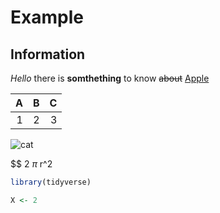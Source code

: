 # Example
## Information

*Hello* there is  **somthething** to know ~~about~~ 
[Apple](https://www.apple.com)


A| B | C
|----:|----:|----:|
|1|2|3

![cat](https://img.webmd.com/dtmcms/live/webmd/consumer_assets/site_images/article_thumbnails/other/cat_relaxing_on_patio_other/1800x1200_cat_relaxing_on_patio_other.jpg?resize=750px:*)


$$
2 $\pi$ r^2



```R
library(tidyverse)

X <- 2
```